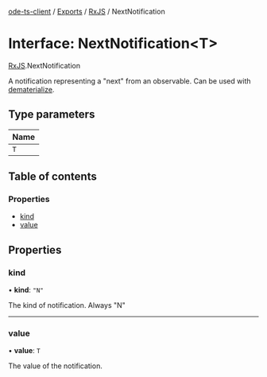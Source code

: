 [ode-ts-client](../README.md) / [Exports](../modules.md) / [RxJS](../modules/RxJS.md) / NextNotification

# Interface: NextNotification<T\>

[RxJS](../modules/RxJS.md).NextNotification

A notification representing a "next" from an observable.
Can be used with [dematerialize](../modules/RxJS.md#dematerialize).

## Type parameters

| Name |
| :------ |
| `T` |

## Table of contents

### Properties

- [kind](RxJS.NextNotification.md#kind)
- [value](RxJS.NextNotification.md#value)

## Properties

### kind

• **kind**: ``"N"``

The kind of notification. Always "N"

___

### value

• **value**: `T`

The value of the notification.
